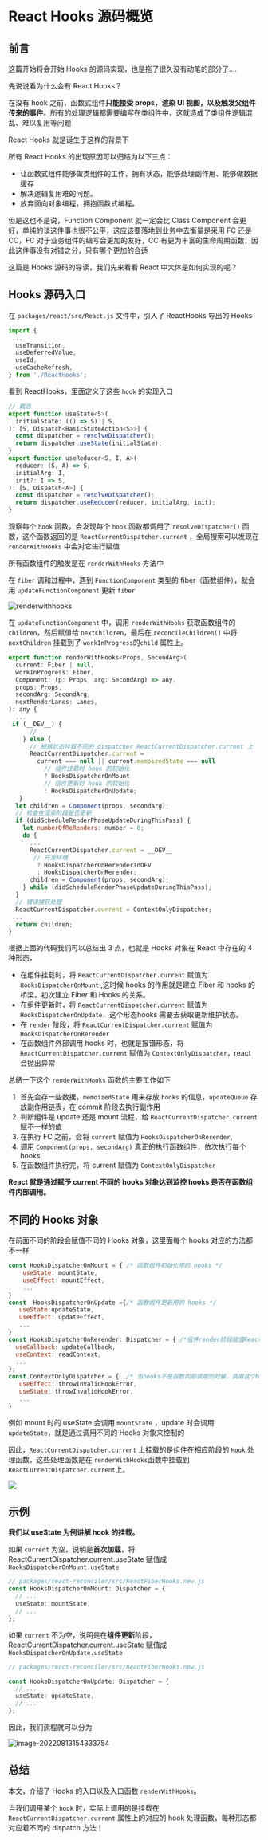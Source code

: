 # React Hooks 源码概览

## 前言

这篇开始将会开始 Hooks 的源码实现，也是拖了很久没有动笔的部分了....

先说说看为什么会有 React Hooks？

在没有 hook 之前，函数式组件**只能接受 props，渲染 UI 视图，以及触发父组件传来的事件**。所有的处理逻辑都需要编写在类组件中，这就造成了类组件逻辑混乱、难以复用等问题

React Hooks 就是诞生于这样的背景下

所有 React Hooks 的出现原因可以归结为以下三点：

- 让函数式组件能够做类组件的工作，拥有状态，能够处理副作用、能够做数据缓存
- 解决逻辑复用难的问题。
- 放弃面向对象编程，拥抱函数式编程。

但是这也不是说，Function Component 就一定会比 Class Component 会更好，单纯的谈这件事也很不公平，这应该要落地到业务中去衡量是采用 FC 还是 CC，FC 对于业务组件的编写会更加的友好，CC 有更为丰富的生命周期函数，因此这件事没有对错之分，只有哪个更加的合适

这篇是 Hooks 源码的导读，我们先来看看 React 中大体是如何实现的呢？

## Hooks 源码入口

在 `packages/react/src/React.js` 文件中，引入了 ReactHooks 导出的 Hooks

```js
import {
 ...
  useTransition,
  useDeferredValue,
  useId,
  useCacheRefresh,
} from './ReactHooks';
```

看到 ReactHooks，里面定义了这些 `hook` 的实现入口

```js
// 截选
export function useState<S>(
  initialState: (() => S) | S,
): [S, Dispatch<BasicStateAction<S>>] {
  const dispatcher = resolveDispatcher();
  return dispatcher.useState(initialState);
}
export function useReducer<S, I, A>(
  reducer: (S, A) => S,
  initialArg: I,
  init?: I => S,
): [S, Dispatch<A>] {
  const dispatcher = resolveDispatcher();
  return dispatcher.useReducer(reducer, initialArg, init);
}
```

观察每个 `hook` 函数，会发现每个 `hook` 函数都调用了 `resolveDispatcher()` 函数，这个函数返回的是 `ReactCurrentDispatcher.current` ，全局搜索可以发现在 `renderWithHooks` 中会对它进行赋值

所有函数组件的触发是在 `renderWithHooks` 方法中

在 `fiber` 调和过程中，遇到 `FunctionComponent` 类型的 fiber（函数组件），就会用 `updateFunctionComponent` 更新 `fiber`

![renderwithhooks](/img/hooks//hooks-renderwithhooks.png)

在 `updateFunctionComponent` 中，调用 `renderWithHooks` 获取函数组件的 `children`，然后赋值给 `nextChildren`，最后在 `reconcileChildren()` 中将 `nextChildren` 挂载到了 `workInProgress`的`child` 属性上。

```js
export function renderWithHooks<Props, SecondArg>(
  current: Fiber | null,
  workInProgress: Fiber,
  Component: (p: Props, arg: SecondArg) => any,
  props: Props,
  secondArg: SecondArg,
  nextRenderLanes: Lanes,
): any {
  ...
 if (__DEV__) {
      // ...
    } else {
      // 根据状态挂载不同的 dispatcher ReactCurrentDispatcher.current 上
      ReactCurrentDispatcher.current =
        current === null || current.memoizedState === null
          // 组件挂载时 hook 的初始化
          ? HooksDispatcherOnMount
          // 组件更新时 hook 的初始化
          : HooksDispatcherOnUpdate;
   }
  let children = Component(props, secondArg);
  // 检查在渲染阶段是否更新
  if (didScheduleRenderPhaseUpdateDuringThisPass) {
    let numberOfReRenders: number = 0;
    do {
      ...
      ReactCurrentDispatcher.current = __DEV__
       // 开发环境
        ? HooksDispatcherOnRerenderInDEV
        : HooksDispatcherOnRerender;
      children = Component(props, secondArg);
    } while (didScheduleRenderPhaseUpdateDuringThisPass);
  }
  // 错误捕获处理
  ReactCurrentDispatcher.current = ContextOnlyDispatcher;
 ...
  return children;
}
```

根据上面的代码我们可以总结出 3 点，也就是 Hooks 对象在 React 中存在的 4 种形态，

- 在组件挂载时，将 `ReactCurrentDispatcher.current` 赋值为 `HooksDispatcherOnMount` ,这时候 hooks 的作用就是建立 Fiber 和 hooks 的桥梁，初次建立 Fiber 和 Hooks 的关系。
- 在组件更新时，将 `ReactCurrentDispatcher.current` 赋值为 `HooksDispatcherOnUpdate`，这个形态hooks 需要去获取更新维护状态。
- 在 `render` 阶段，将 `ReactCurrentDispatcher.current` 赋值为 `HooksDispatcherOnRerender`
- 在函数组件外部调用 hooks 时，也就是报错形态，将 `ReactCurrentDispatcher.current` 赋值为 `ContextOnlyDispatcher`，react 会抛出异常

总结一下这个 `renderWithHooks` 函数的主要工作如下

1. 首先会存一些数据，`memoizedState` 用来存放 `hooks` 的信息，`updateQueue` 存放副作用链表，在 commit 阶段去执行副作用
2. 判断组件是 update 还是 mount 流程，给 `ReactCurrentDispatcher.current` 赋不一样的值
3. 在执行 FC 之前，会将 `current`  赋值为 `HooksDispatcherOnRerender`,
4. 调用 `Component(props, secondArg)` 真正的执行函数组件，依次执行每个 hooks
5. 在函数组件执行完，将 current 赋值为 `ContextOnlyDispatcher`

**React 就是通过赋予 current 不同的 hooks 对象达到监控 hooks 是否在函数组件内部调用。**

## 不同的 Hooks 对象

在前面不同的阶段会赋值不同的 Hooks 对象，这里面每个 hooks 对应的方法都不一样

```js
const HooksDispatcherOnMount = { /* 函数组件初始化用的 hooks */
    useState: mountState,
    useEffect: mountEffect,
    ...
}
const  HooksDispatcherOnUpdate ={/* 函数组件更新用的 hooks */
   useState:updateState,
   useEffect: updateEffect,
   ...
}
const HooksDispatcherOnRerender: Dispatcher = { /*组件render阶段赋值ReactCurrentDispatcher.current 的对象*/
  useCallback: updateCallback,
  useContext: readContext,
  ...
};
const ContextOnlyDispatcher = {  /* 当hooks不是函数内部调用的时候，调用这个hooks对象下的hooks，所以报错。 */
   useEffect: throwInvalidHookError,
   useState: throwInvalidHookError,
   ...
}
```

例如 mount 时的 useState 会调用 `mountState` ，update 时会调用 `updateState`，就是通过调用不同的 Hooks 对象来控制的

因此，`ReactCurrentDispatcher.current` 上挂载的是组件在相应阶段的 `Hook` 处理函数，这些处理函数是在 `renderWithHooks`函数中挂载到 `ReactCurrentDispatcher.current`上。

![](/img/hooks/hooks-rukou.png)

## 示例

**我们以 useState 为例讲解 hook 的挂载。**

如果 `current`   为空，说明是**首次加载**，将  ReactCurrentDispatcher.current.useState 赋值成 `HooksDispatcherOnMount.useState`

```typescript
// packages/react-reconciler/src/ReactFiberHooks.new.js
const HooksDispatcherOnMount: Dispatcher = {
  // ...
  useState: mountState,
  // ...
};
```

如果 `current`  不为空，说明是在**组件更新**阶段，ReactCurrentDispatcher.current.useState 赋值成 `HooksDispatcherOnUpdate.useState`

```typescript
// packages/react-reconciler/src/ReactFiberHooks.new.js

const HooksDispatcherOnUpdate: Dispatcher = {
  // ...
  useState: updateState,
  // ...
};
```

因此，我们流程就可以分为

![image-20220813154333754](/img/hooks/hooks-step.png)

## 总结

本文，介绍了 Hooks 的入口以及入口函数 `renderWithHooks`。

当我们调用某个 `hook` 时，实际上调用的是挂载在  `ReactCurrentDispatcher.current` 属性上的对应的 hook 处理函数，每种形态都对应着不同的 dispatch 方法！
